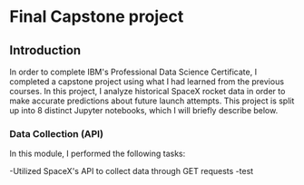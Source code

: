 # Final Capstone project


## Introduction

In order to complete IBM's Professional Data Science Certificate, I completed a capstone project using what I had learned from the previous courses.
In this project, I analyze historical SpaceX rocket data in order to make accurate predictions about future launch attempts. This project is split up into 8 distinct Jupyter notebooks, which I will briefly describe below.


### Data Collection (API)

In this module, I performed the following tasks:

-Utilized SpaceX's API to collect data through GET requests
-test

